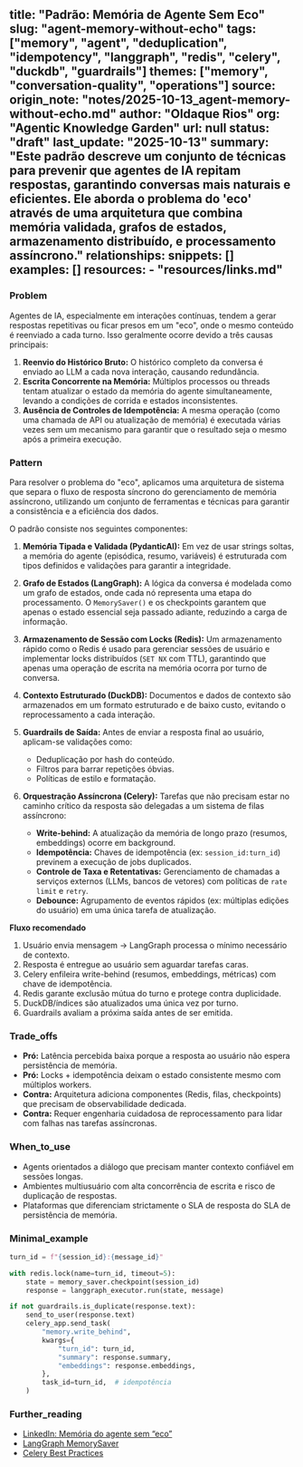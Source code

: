 title: "Padrão: Memória de Agente Sem Eco"
slug: "agent-memory-without-echo"
tags: ["memory", "agent", "deduplication", "idempotency", "langgraph", "redis", "celery", "duckdb", "guardrails"]
themes: ["memory", "conversation-quality", "operations"]
source:
  origin_note: "notes/2025-10-13_agent-memory-without-echo.md"
  author: "Oldaque Rios"
  org: "Agentic Knowledge Garden"
  url: null
status: "draft"
last_update: "2025-10-13"
summary: "Este padrão descreve um conjunto de técnicas para prevenir que agentes de IA repitam respostas, garantindo conversas mais naturais e eficientes. Ele aborda o problema do 'eco' através de uma arquitetura que combina memória validada, grafos de estados, armazenamento distribuído, e processamento assíncrono."
relationships:
  snippets: []
  examples: []
  resources:
    - "resources/links.md"
---

### Problem

Agentes de IA, especialmente em interações contínuas, tendem a gerar respostas repetitivas ou ficar presos em um "eco", onde o mesmo conteúdo é reenviado a cada turno. Isso geralmente ocorre devido a três causas principais:
1.  **Reenvio do Histórico Bruto:** O histórico completo da conversa é enviado ao LLM a cada nova interação, causando redundância.
2.  **Escrita Concorrente na Memória:** Múltiplos processos ou threads tentam atualizar o estado da memória do agente simultaneamente, levando a condições de corrida e estados inconsistentes.
3.  **Ausência de Controles de Idempotência:** A mesma operação (como uma chamada de API ou atualização de memória) é executada várias vezes sem um mecanismo para garantir que o resultado seja o mesmo após a primeira execução.

### Pattern

Para resolver o problema do "eco", aplicamos uma arquitetura de sistema que separa o fluxo de resposta síncrono do gerenciamento de memória assíncrono, utilizando um conjunto de ferramentas e técnicas para garantir a consistência e a eficiência dos dados.

O padrão consiste nos seguintes componentes:

1.  **Memória Tipada e Validada (PydanticAI):** Em vez de usar strings soltas, a memória do agente (episódica, resumo, variáveis) é estruturada com tipos definidos e validações para garantir a integridade.

2.  **Grafo de Estados (LangGraph):** A lógica da conversa é modelada como um grafo de estados, onde cada nó representa uma etapa do processamento. O `MemorySaver()` e os checkpoints garantem que apenas o estado essencial seja passado adiante, reduzindo a carga de informação.

3.  **Armazenamento de Sessão com Locks (Redis):** Um armazenamento rápido como o Redis é usado para gerenciar sessões de usuário e implementar locks distribuídos (`SET NX` com TTL), garantindo que apenas uma operação de escrita na memória ocorra por turno de conversa.

4.  **Contexto Estruturado (DuckDB):** Documentos e dados de contexto são armazenados em um formato estruturado e de baixo custo, evitando o reprocessamento a cada interação.

5.  **Guardrails de Saída:** Antes de enviar a resposta final ao usuário, aplicam-se validações como:
    *   Deduplicação por hash do conteúdo.
    *   Filtros para barrar repetições óbvias.
    *   Políticas de estilo e formatação.

6.  **Orquestração Assíncrona (Celery):** Tarefas que não precisam estar no caminho crítico da resposta são delegadas a um sistema de filas assíncrono:
    *   **Write-behind:** A atualização da memória de longo prazo (resumos, embeddings) ocorre em background.
    *   **Idempotência:** Chaves de idempotência (ex: `session_id:turn_id`) previnem a execução de jobs duplicados.
    *   **Controle de Taxa e Retentativas:** Gerenciamento de chamadas a serviços externos (LLMs, bancos de vetores) com políticas de `rate limit` e `retry`.
    - **Debounce:** Agrupamento de eventos rápidos (ex: múltiplas edições do usuário) em uma única tarefa de atualização.

**Fluxo recomendado**
1. Usuário envia mensagem → LangGraph processa o mínimo necessário de contexto.
2. Resposta é entregue ao usuário sem aguardar tarefas caras.
3. Celery enfileira write-behind (resumos, embeddings, métricas) com chave de idempotência.
4. Redis garante exclusão mútua do turno e protege contra duplicidade.
5. DuckDB/índices são atualizados uma única vez por turno.
6. Guardrails avaliam a próxima saída antes de ser emitida.

### Trade_offs

- **Pró:** Latência percebida baixa porque a resposta ao usuário não espera persistência de memória.
- **Pró:** Locks + idempotência deixam o estado consistente mesmo com múltiplos workers.
- **Contra:** Arquitetura adiciona componentes (Redis, filas, checkpoints) que precisam de observabilidade dedicada.
- **Contra:** Requer engenharia cuidadosa de reprocessamento para lidar com falhas nas tarefas assíncronas.

### When_to_use

- Agents orientados a diálogo que precisam manter contexto confiável em sessões longas.
- Ambientes multiusuário com alta concorrência de escrita e risco de duplicação de respostas.
- Plataformas que diferenciam strictamente o SLA de resposta do SLA de persistência de memória.

### Minimal_example

```python
turn_id = f"{session_id}:{message_id}"

with redis.lock(name=turn_id, timeout=5):
    state = memory_saver.checkpoint(session_id)
    response = langgraph_executor.run(state, message)

if not guardrails.is_duplicate(response.text):
    send_to_user(response.text)
    celery_app.send_task(
        "memory.write_behind",
        kwargs={
            "turn_id": turn_id,
            "summary": response.summary,
            "embeddings": response.embeddings,
        },
        task_id=turn_id,  # idempotência
    )
```

### Further_reading

- [LinkedIn: Memória do agente sem “eco”](https://www.linkedin.com/feed/update/urn:li:activity:7383532727225987072)
- [LangGraph MemorySaver](https://python.langchain.com/docs/langgraph/concepts/memory/)
- [Celery Best Practices](https://docs.celeryq.dev/en/stable/userguide/tasks.html#chord-and-chain-shortcuts)
